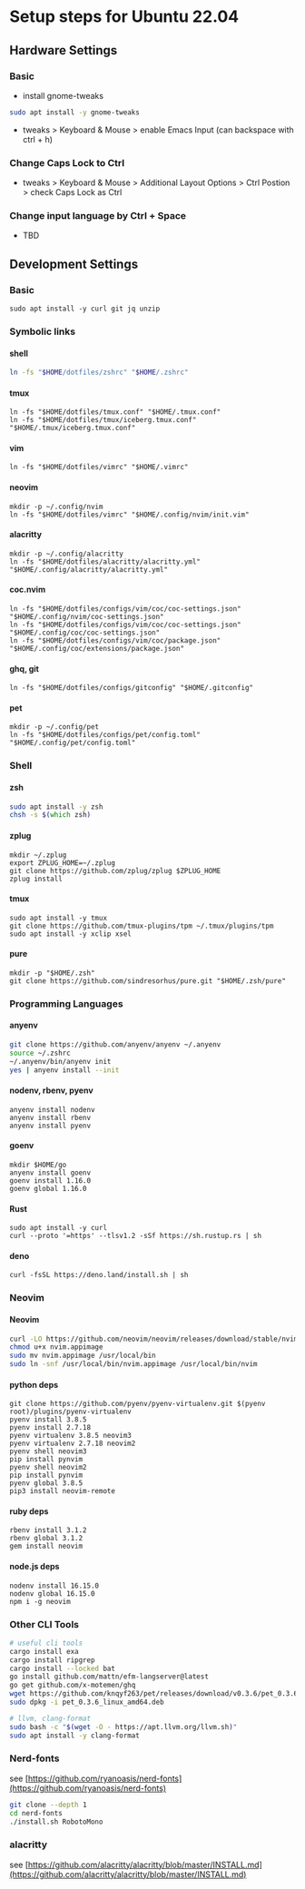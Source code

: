 # Setup steps for Ubuntu 22.04

## Hardware Settings

### Basic

- install gnome-tweaks

```zsh
sudo apt install -y gnome-tweaks
```

- tweaks > Keyboard & Mouse > enable Emacs Input (can backspace with ctrl + h)

### Change Caps Lock to Ctrl

- tweaks > Keyboard & Mouse > Additional Layout Options > Ctrl Postion > check Caps Lock as Ctrl

### Change input language by Ctrl + Space

- TBD

## Development Settings

### Basic

```
sudo apt install -y curl git jq unzip
```

### Symbolic links

#### shell

```zsh
ln -fs "$HOME/dotfiles/zshrc" "$HOME/.zshrc"
```

#### tmux

```
ln -fs "$HOME/dotfiles/tmux.conf" "$HOME/.tmux.conf"
ln -fs "$HOME/dotfiles/tmux/iceberg.tmux.conf" "$HOME/.tmux/iceberg.tmux.conf"
```

#### vim

```
ln -fs "$HOME/dotfiles/vimrc" "$HOME/.vimrc"
```

#### neovim

```
mkdir -p ~/.config/nvim
ln -fs "$HOME/dotfiles/vimrc" "$HOME/.config/nvim/init.vim"
```

#### alacritty

```
mkdir -p ~/.config/alacritty
ln -fs "$HOME/dotfiles/alacritty/alacritty.yml" "$HOME/.config/alacritty/alacritty.yml"
```

#### coc.nvim

```
ln -fs "$HOME/dotfiles/configs/vim/coc/coc-settings.json" "$HOME/.config/nvim/coc-settings.json"
ln -fs "$HOME/dotfiles/configs/vim/coc/coc-settings.json" "$HOME/.config/coc/coc-settings.json"
ln -fs "$HOME/dotfiles/configs/vim/coc/package.json" "$HOME/.config/coc/extensions/package.json"
```

#### ghq, git

```
ln -fs "$HOME/dotfiles/configs/gitconfig" "$HOME/.gitconfig"
```

#### pet

```
mkdir -p ~/.config/pet
ln -fs "$HOME/dotfiles/configs/pet/config.toml" "$HOME/.config/pet/config.toml"
```

### Shell

#### zsh

```zsh
sudo apt install -y zsh
chsh -s $(which zsh)
```

#### zplug

```
mkdir ~/.zplug
export ZPLUG_HOME=~/.zplug
git clone https://github.com/zplug/zplug $ZPLUG_HOME
zplug install
```

#### tmux

```
sudo apt install -y tmux
git clone https://github.com/tmux-plugins/tpm ~/.tmux/plugins/tpm
sudo apt install -y xclip xsel
```

#### pure

```
mkdir -p "$HOME/.zsh"
git clone https://github.com/sindresorhus/pure.git "$HOME/.zsh/pure"
```

### Programming Languages

#### anyenv

```zsh
git clone https://github.com/anyenv/anyenv ~/.anyenv
source ~/.zshrc
~/.anyenv/bin/anyenv init
yes | anyenv install --init
```

#### nodenv, rbenv, pyenv

```
anyenv install nodenv
anyenv install rbenv
anyenv install pyenv
```

#### goenv

```
mkdir $HOME/go
anyenv install goenv
goenv install 1.16.0
goenv global 1.16.0

```

#### Rust

```
sudo apt install -y curl
curl --proto '=https' --tlsv1.2 -sSf https://sh.rustup.rs | sh
```

#### deno

```
curl -fsSL https://deno.land/install.sh | sh
```

### Neovim

#### Neovim

```zsh
curl -LO https://github.com/neovim/neovim/releases/download/stable/nvim.appimage
chmod u+x nvim.appimage
sudo mv nvim.appimage /usr/local/bin
sudo ln -snf /usr/local/bin/nvim.appimage /usr/local/bin/nvim
```

#### python deps

```
git clone https://github.com/pyenv/pyenv-virtualenv.git $(pyenv root)/plugins/pyenv-virtualenv
pyenv install 3.8.5
pyenv install 2.7.18
pyenv virtualenv 3.8.5 neovim3
pyenv virtualenv 2.7.18 neovim2
pyenv shell neovim3
pip install pynvim
pyenv shell neovim2
pip install pynvim
pyenv global 3.8.5
pip3 install neovim-remote
```

#### ruby deps

```
rbenv install 3.1.2
rbenv global 3.1.2
gem install neovim

```

#### node.js deps

```
nodenv install 16.15.0
nodenv global 16.15.0
npm i -g neovim
```

### Other CLI Tools

```zsh
# useful cli tools
cargo install exa
cargo install ripgrep
cargo install --locked bat
go install github.com/mattn/efm-langserver@latest
go get github.com/x-motemen/ghq
wget https://github.com/knqyf263/pet/releases/download/v0.3.6/pet_0.3.6_linux_amd64.deb
sudo dpkg -i pet_0.3.6_linux_amd64.deb

# llvm, clang-format
sudo bash -c "$(wget -O - https://apt.llvm.org/llvm.sh)"
sudo apt install -y clang-format

```

### Nerd-fonts

see [https://github.com/ryanoasis/nerd-fonts](https://github.com/ryanoasis/nerd-fonts)

```zsh
git clone --depth 1
cd nerd-fonts
./install.sh RobotoMono
```

### alacritty

see [https://github.com/alacritty/alacritty/blob/master/INSTALL.md](https://github.com/alacritty/alacritty/blob/master/INSTALL.md)
